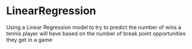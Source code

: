 # LinearRegression
Using a Linear Regression model to try to predict the number of wins a tennis player will have based on the number of break point opportunities they get in a game
